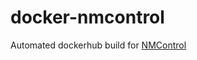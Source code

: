 # docker-nmcontrol
Automated dockerhub build for [NMControl](https://github.com/namecoin/nmcontrol) 
